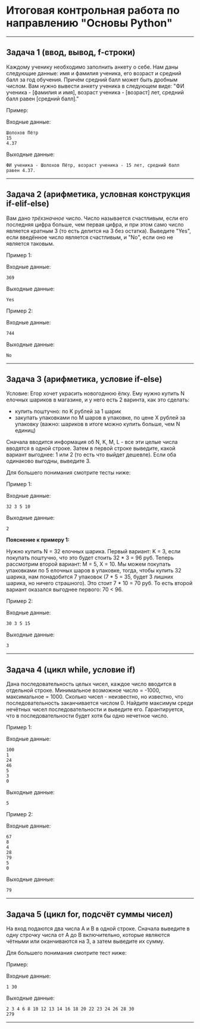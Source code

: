 # Итоговая контрольная работа по направлению "Основы Python"
-------------------------------------------------------------------------------
## Задача 1 (ввод, вывод, f-строки)
Каждому ученику необходимо заполнить анкету о себе. Нам даны следующие данные: имя и фамилия ученика, его возраст и средний балл за год обучения. Причём средний балл может быть дробным числом. Вам нужно вывести анкету ученика в следующем виде:
"ФИ ученика - [фамилия и имя], возраст ученика - [возраст] лет, средний балл равен [средний балл]."

Пример:

Входные данные:
```
Шолохов Пётр
15
4.37
```
Выходные данные:
```
ФИ ученика - Шолохов Пётр, возраст ученика - 15 лет, средний балл равен 4.37.
```
-------------------------------------------------------------------------------
## Задача 2 (арифметика, условная конструкция if-elif-else)
Вам дано _трёхзначное_ число. Число называется счастливым, если его последняя цифра больше, чем первая цифра, и при этом само число является кратным 3 (то есть делится на 3 без остатка). Выведите "Yes", если введённое число является счастливым, и "No", если оно не является таковым.

Пример 1:

Входные данные:
```
369
```
Выходные данные:
```
Yes
```

Пример 2:

Входные данные:
```
744
```
Выходные данные:
```
No
```
-------------------------------------------------------------------------------
## Задача 3 (арифметика, условие if-else)
Условие: Егор хочет украсить новогоднюю ёлку. Ему нужно купить N елочных шариков в магазине, и у него есть 2 варинта, как это сделать:

- купить поштучно: по K рублей за 1 шарик
- закупать упаковками по M шаров в упаковке, по цене X рублей за упаковку (важно: шариков в итоге можно купить больше, чем N единиц)

Сначала вводится информация об N, K, M, L - все эти целые числа вводятся в одной строке. Затем в первой строке выведите, какой вариант выгоднее: 1 или 2 (то есть что выйдет дешевле). Если оба одинаково выгодны, выведите 3.

Для большего понимания смотрите тесты ниже:

Пример 1:

Входные данные:
```
32 3 5 10
```
Выходные данные:
```
2
```
__Пояснение к примеру 1:__

Нужно купить N = 32 елочных шарика. Первый вариант: K = 3, если покупать поштучно, что это будет стоить 32 * 3 = 96 руб. Теперь рассмотрим второй вариант: M = 5, X = 10. Мы можем покупать упаковками по 5 елочных шаров в упаковке, тогда, чтобы купить 32 шарика, нам понадобится 7 упаковок (7 * 5 = 35, будет  3 лишних шарика, но ничего страшного). Это стоит 7 * 10 = 70 руб. То есть второй вариант оказался выгоднее первого: 70 < 96.

Пример 2:

Входные данные:
```
30 3 5 15
```
Выходные данные:
```
3
```
-------------------------------------------------------------------------------
## Задача 4 (цикл while, условие if)
Дана последовательность целых чисел, каждое число вводится в отдельной строке. Минимальное возможное число = -1000, максимальное = 1000. Сколько чисел - неизвестно, но известно, что последовательность заканчивается числом 0. Найдите максимум среди нечётных чисел последовательности и выведите его. Гарантируется, что в последовательности будет хотя бы одно нечетное число.

Пример 1:

Входные данные:
```
100
1
24
46
5
3
0
```
Выходные данные:
```
5
```

Пример 2:

Входные данные:
```
67
8
4
28
79
5
0
```
Выходные данные:
```
79
```
-------------------------------------------------------------------------------
## Задача 5 (цикл for, подсчёт суммы чисел)
На вход подаются два числа A и B в одной строке. Сначала выведите в одну строчку числа от A до B включительно, которые являются чётными или оканчиваются на 3, а затем выведите их сумму.

Для большего понимания смотрите тест ниже:

Пример:

Входные данные:
```
1 30
```
Выходные данные:
```
2 3 4 6 8 10 12 13 14 16 18 20 22 23 24 26 28 30
279
```
-------------------------------------------------------------------------------
